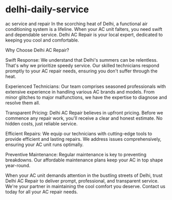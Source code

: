 # delhi-daily-service
ac service and repair
In the scorching heat of Delhi, a functional air conditioning system is a lifeline. When your AC unit falters, you need swift and dependable service. Delhi AC Repair is your local expert, dedicated to keeping you cool and comfortable.

Why Choose Delhi AC Repair?

Swift Response: We understand that Delhi's summers can be relentless. That's why we prioritize speedy service. Our skilled technicians respond promptly to your AC repair needs, ensuring you don't suffer through the heat.

Experienced Technicians: Our team comprises seasoned professionals with extensive experience in handling various AC brands and models. From minor glitches to major malfunctions, we have the expertise to diagnose and resolve them all.

Transparent Pricing: Delhi AC Repair believes in upfront pricing. Before we commence any repair work, you'll receive a clear and honest estimate. No hidden costs, just reliable service.

Efficient Repairs: We equip our technicians with cutting-edge tools to provide efficient and lasting repairs. We address issues comprehensively, ensuring your AC unit runs optimally.

Preventive Maintenance: Regular maintenance is key to preventing breakdowns. Our affordable maintenance plans keep your AC in top shape year-round.

When your AC unit demands attention in the bustling streets of Delhi, trust Delhi AC Repair to deliver prompt, professional, and transparent service. We're your partner in maintaining the cool comfort you deserve. Contact us today for all your AC repair needs.

